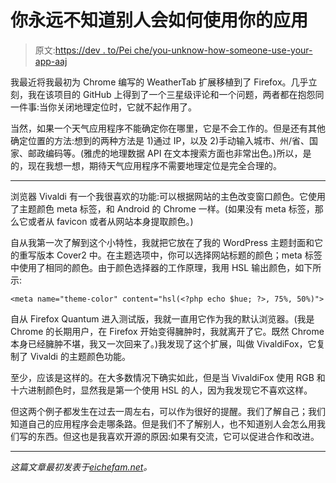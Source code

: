 # 你永远不知道别人会如何使用你的应用

> 原文:[https://dev . to/Pei che/you-unknow-how-someone-use-your-app-aaj](https://dev.to/peiche/you-never-know-how-someone-will-use-your-app-aaj)

我最近将我最初为 Chrome 编写的 WeatherTab 扩展移植到了 Firefox。几乎立刻，我在该项目的 GitHub 上得到了一个三星级评论和一个问题，两者都在抱怨同一件事:当你关闭地理定位时，它就不起作用了。

当然，如果一个天气应用程序不能确定你在哪里，它是不会工作的。但是还有其他确定位置的方法:想到的两种方法是 1)通过 IP，以及 2)手动输入城市、州/省、国家、邮政编码等。(雅虎的地理数据 API 在文本搜索方面也非常出色。)所以，是的，现在我想一想，期待天气应用程序不需要地理定位是完全合理的。

* * *

浏览器 Vivaldi 有一个我很喜欢的功能:可以根据网站的主色改变窗口颜色。它使用了主题颜色 meta 标签，和 Android 的 Chrome 一样。(如果没有 meta 标签，那么它或者从 favicon 或者从网站本身提取颜色。)

自从我第一次了解到这个小特性，我就把它放在了我的 WordPress 主题封面和它的重写版本 Cover2 中。在主题选项中，你可以选择网站标题的颜色；meta 标签中使用了相同的颜色。由于颜色选择器的工作原理，我用 HSL 输出颜色，如下所示:

```
<meta name="theme-color" content="hsl(<?php echo $hue; ?>, 75%, 50%)"> 
```

自从 Firefox Quantum 进入测试版，我就一直用它作为我的默认浏览器。(我是 Chrome 的长期用户，在 Firefox 开始变得臃肿时，我就离开了它。既然 Chrome 本身已经臃肿不堪，我又一次回来了。)我发现了这个扩展，叫做 VivaldiFox，它复制了 Vivaldi 的主题颜色功能。

至少，应该是这样的。在大多数情况下确实如此，但是当 VivaldiFox 使用 RGB 和十六进制颜色时，显然我是第一个使用 HSL 的人，因为我发现它不喜欢这样。

但这两个例子都发生在过去一周左右，可以作为很好的提醒。我们了解自己；我们知道自己的应用程序会走哪条路。但是我们不了解别人，也不知道别人会怎么用我们写的东西。但这也是我喜欢开源的原因:如果有交流，它可以促进合作和改进。

* * *

*这篇文章最初发表于[eichefam.net](https://eichefam.net/2017/11/29/you-never-know-how-someone-will-use-your-app/)。*